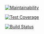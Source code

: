 [![Maintainability](https://api.codeclimate.com/v1/badges/494a680484727eb34440/maintainability)](https://codeclimate.com/github/kimpetertanui/Politico/maintainability)

[![Test Coverage](https://api.codeclimate.com/v1/badges/494a680484727eb34440/test_coverage)](https://codeclimate.com/github/kimpetertanui/Politico/test_coverage)

[![Build Status](https://travis-ci.org/kimpetertanui/Politico.svg?branch=develop)](https://travis-ci.org/kimpetertanui/Politico)